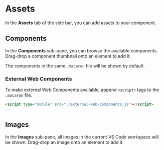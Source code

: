 # Assets

In the **Assets** tab of the side bar, you can add assets to your component.

## Components

In the **Components** sub-pane, you can browse the available components.
Drag-drop a component thumbnail onto an element to add it.

The components in the same `.macaron` file will be shown by default.

### External Web Components

To make external Web Components available, append `<script>` tags to the `.macaron` file.

```html
<script type="module" src="./external-web-components.js"></script>
...
```

## Images

In the **Images** sub-pane, all images in the current VS Code workspace will be shown. Drag-drop an image onto an element to add it.
